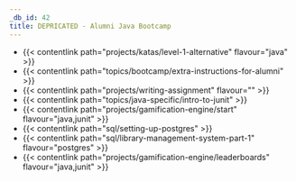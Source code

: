```yaml
---
_db_id: 42
title: DEPRICATED - Alumni Java Bootcamp
---
```


- {{< contentlink path="projects/katas/level-1-alternative" flavour="java" >}}
- {{< contentlink path="topics/bootcamp/extra-instructions-for-alumni" >}}
- {{< contentlink path="projects/writing-assignment" flavour="" >}}
- {{< contentlink path="topics/java-specific/intro-to-junit" >}}
- {{< contentlink path="projects/gamification-engine/start" flavour="java,junit" >}}
- {{< contentlink path="sql/setting-up-postgres" >}}
- {{< contentlink path="sql/library-management-system-part-1" flavour="postgres" >}}
- {{< contentlink path="projects/gamification-engine/leaderboards" flavour="java,junit" >}}

